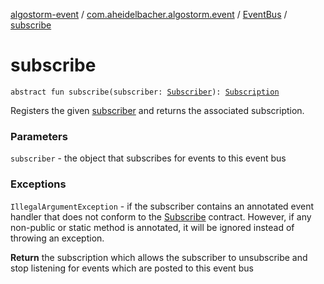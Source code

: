 [algostorm-event](../../index.md) / [com.aheidelbacher.algostorm.event](../index.md) / [EventBus](index.md) / [subscribe](.)

# subscribe

`abstract fun subscribe(subscriber: `[`Subscriber`](../-subscriber.md)`): `[`Subscription`](../-subscription/index.md)

Registers the given [subscriber](subscribe.md#com.aheidelbacher.algostorm.event.EventBus$subscribe(com.aheidelbacher.algostorm.event.Subscriber)/subscriber) and returns the associated subscription.

### Parameters

`subscriber` - the object that subscribes for events to this event
bus

### Exceptions

`IllegalArgumentException` - if the subscriber contains an annotated
event handler that does not conform to the [Subscribe](../-subscribe/index.md) contract. However,
if any non-public or static method is annotated, it will be ignored
instead of throwing an exception.

**Return**
the subscription which allows the subscriber to unsubscribe and
stop listening for events which are posted to this event bus

